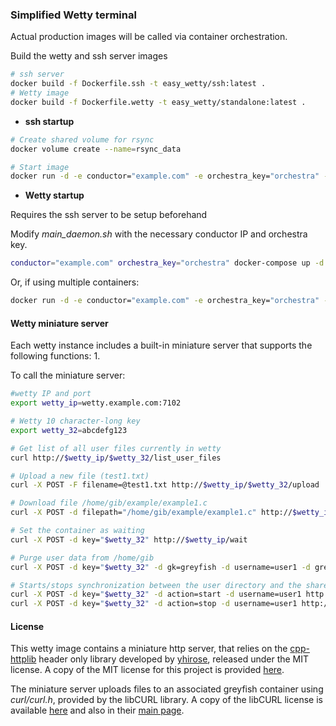 ### Simplified Wetty terminal


Actual production images will be called via container orchestration.

Build the wetty and ssh server images
```bash
# ssh server
docker build -f Dockerfile.ssh -t easy_wetty/ssh:latest .
# Wetty image
docker build -f Dockerfile.wetty -t easy_wetty/standalone:latest .
```


* **ssh startup**

```bash
# Create shared volume for rsync
docker volume create --name=rsync_data

# Start image
docker run -d -e conductor="example.com" -e orchestra_key="orchestra" -p 4646:22 -v rsync_data:/home/rsync_user/data easy_wetty/ssh
```



* **Wetty startup**

Requires the ssh server to be setup beforehand

Modify *main_daemon.sh* with the necessary conductor IP and orchestra key.

```bash
conductor="example.com" orchestra_key="orchestra" docker-compose up -d
```

Or, if using multiple containers:

```bash
docker run -d -e conductor="example.com" -e orchestra_key="orchestra" -p 7005:3000 -p 7105:3100 -v rsync_data:/gib/global/data easy_wetty/standalone main_daemon
```


#### Wetty miniature server

Each wetty instance includes a built-in miniature server that supports the following functions:
1. 


To call the miniature server:

```bash
#wetty IP and port
export wetty_ip=wetty.example.com:7102

# Wetty 10 character-long key
export wetty_32=abcdefg123

# Get list of all user files currently in wetty
curl http://$wetty_ip/$wetty_32/list_user_files

# Upload a new file (test1.txt)
curl -X POST -F filename=@test1.txt http://$wetty_ip/$wetty_32/upload

# Download file /home/gib/example/example1.c
curl -X POST -d filepath="/home/gib/example/example1.c" http://$wetty_ip/$wetty_32/download

# Set the container as waiting
curl -X POST -d key="$wetty_32" http://$wetty_ip/wait

# Purge user data from /home/gib
curl -X POST -d key="$wetty_32" -d gk=greyfish -d username=user1 -d greyfish_url=greyfish.example.com http://$wetty_ip/user/purge

# Starts/stops synchronization between the user directory and the shared wetty volume
curl -X POST -d key="$wetty_32" -d action=start -d username=user1 http://$wetty_ip/user/volume/sync
curl -X POST -d key="$wetty_32" -d action=stop -d username=user1 http://$wetty_ip/user/volume/sync
```



#### License

This wetty image contains a miniature http server, that relies on the [cpp-httplib](https://github.com/yhirose/cpp-httplib) header only library developed by 
[yhirose](https://github.com/yhirose), released under the MIT license. A copy of the MIT license for this project is provided [here](https://raw.githubusercontent.com/yhirose/cpp-httplib/master/LICENSE).


The miniature server uploads files to an associated greyfish container using *curl/curl.h*, provided by the libCURL library. A copy of the libCURL license is available [here](./curl_LICENSE.txt) and also in their [main page](https://curl.haxx.se/docs/copyright.html).

